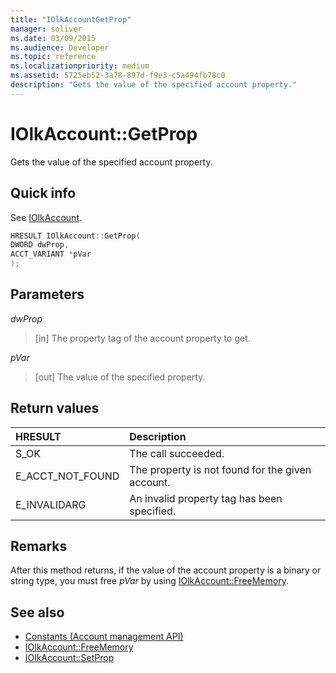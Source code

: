 ```yaml
---
title: "IOlkAccountGetProp"
manager: soliver
ms.date: 03/09/2015
ms.audience: Developer
ms.topic: reference
ms.localizationpriority: medium
ms.assetid: 5725eb52-3a78-897d-f9e3-c5a494fb78c0
description: "Gets the value of the specified account property."
---
```


# IOlkAccount::GetProp

Gets the value of the specified account property.
  
## Quick info

See [IOlkAccount](iolkaccount.md).
  
```cpp
HRESULT IOlkAccount::GetProp(  
DWORD dwProp, 
ACCT_VARIANT *pVar 
);
```

## Parameters

_dwProp_
  
> [in] The property tag of the account property to get.
    
_pVar_
  
> [out] The value of the specified property.
    
## Return values

|**HRESULT**|**Description**|
|:-----|:-----|
|S_OK  <br/> |The call succeeded.  <br/> |
|E_ACCT_NOT_FOUND  <br/> |The property is not found for the given account.  <br/> |
|E_INVALIDARG  <br/> |An invalid property tag has been specified.  <br/> |
   
## Remarks

After this method returns, if the value of the account property is a binary or string type, you must free  *pVar*  by using [IOlkAccount::FreeMemory](iolkaccount-freememory.md).
  
## See also

- [Constants (Account management API)](constants-account-management-api.md) 
- [IOlkAccount::FreeMemory](iolkaccount-freememory.md)  
- [IOlkAccount::SetProp](iolkaccount-setprop.md)

